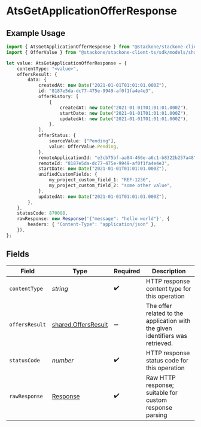# AtsGetApplicationOfferResponse

## Example Usage

```typescript
import { AtsGetApplicationOfferResponse } from "@stackone/stackone-client-ts/sdk/models/operations";
import { OfferValue } from "@stackone/stackone-client-ts/sdk/models/shared";

let value: AtsGetApplicationOfferResponse = {
    contentType: "<value>",
    offersResult: {
        data: {
            createdAt: new Date("2021-01-01T01:01:01.000Z"),
            id: "8187e5da-dc77-475e-9949-af0f1fa4e4e3",
            offerHistory: [
                {
                    createdAt: new Date("2021-01-01T01:01:01.000Z"),
                    startDate: new Date("2021-01-01T01:01:01.000Z"),
                    updatedAt: new Date("2021-01-01T01:01:01.000Z"),
                },
            ],
            offerStatus: {
                sourceValue: ["Pending"],
                value: OfferValue.Pending,
            },
            remoteApplicationId: "e3cb75bf-aa84-466e-a6c1-b8322b257a48",
            remoteId: "8187e5da-dc77-475e-9949-af0f1fa4e4e3",
            startDate: new Date("2021-01-01T01:01:01.000Z"),
            unifiedCustomFields: {
                my_project_custom_field_1: "REF-1236",
                my_project_custom_field_2: "some other value",
            },
            updatedAt: new Date("2021-01-01T01:01:01.000Z"),
        },
    },
    statusCode: 870088,
    rawResponse: new Response('{"message": "hello world"}', {
        headers: { "Content-Type": "application/json" },
    }),
};
```

## Fields

| Field                                                                          | Type                                                                           | Required                                                                       | Description                                                                    |
| ------------------------------------------------------------------------------ | ------------------------------------------------------------------------------ | ------------------------------------------------------------------------------ | ------------------------------------------------------------------------------ |
| `contentType`                                                                  | *string*                                                                       | :heavy_check_mark:                                                             | HTTP response content type for this operation                                  |
| `offersResult`                                                                 | [shared.OffersResult](../../../sdk/models/shared/offersresult.md)              | :heavy_minus_sign:                                                             | The offer related to the application with the given identifiers was retrieved. |
| `statusCode`                                                                   | *number*                                                                       | :heavy_check_mark:                                                             | HTTP response status code for this operation                                   |
| `rawResponse`                                                                  | [Response](https://developer.mozilla.org/en-US/docs/Web/API/Response)          | :heavy_check_mark:                                                             | Raw HTTP response; suitable for custom response parsing                        |